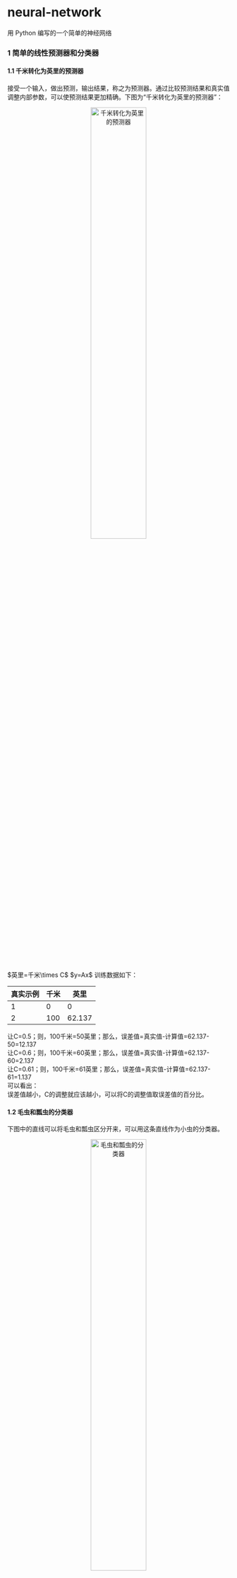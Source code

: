 # neural-network
用 Python 编写的一个简单的神经网络
### 1 简单的线性预测器和分类器
#### 1.1 千米转化为英里的预测器
接受一个输入，做出预测，输出结果，称之为预测器。通过比较预测结果和真实值调整内部参数，可以使预测结果更加精确。下图为“千米转化为英里的预测器”：
<div align="center">
    <img src="static/pic/千米转化为英里的预测器.png" alt="千米转化为英里的预测器" width="50%">
</div>
$英里=千米\times C$
$y=Ax$
训练数据如下：

|真实示例|千米|英里|
| ---- | ---- | ---- |
|1|0|0|
|2|100|62.137|

让C=0.5；则，100千米=50英里；那么，误差值=真实值-计算值=62.137-50=12.137  
让C=0.6；则，100千米=60英里；那么，误差值=真实值-计算值=62.137-60=2.137  
让C=0.61；则，100千米=61英里；那么，误差值=真实值-计算值=62.137-61=1.137  
可以看出：  
误差值越小，C的调整就应该越小，可以将C的调整值取误差值的百分比。

#### 1.2 毛虫和瓢虫的分类器
下图中的直线可以将毛虫和瓢虫区分开来，可以用这条直线作为小虫的分类器。
<div align="center">
    <img src="static/pic/毛虫和瓢虫的分类器.png" alt="毛虫和瓢虫的分类器" width="50%">
</div>
这条直线可以写为  
$$y=Ax$$
训练数据如下:

|实例|宽度|长度|小虫|
|---|---|---|---|
|1|3.0|1.0|瓢虫|
|2|1.0|3.0|毛虫|

让A=0.25，则直线为$y=0.25x$，不能将小虫区分开来，如下图：
<div align="center">
    <img src="static/pic/毛虫和瓢虫的分类器1.png" alt="毛虫和瓢虫的分类器1" width="50%">
</div>

根据训练样本1，期望目标值设为1.1，避免直线穿过瓢虫；则，误差值=期望目标值-计算值=1.1-0.75=0.35，$\Delta A=0.35÷3=0.1167$；那么A=0.25+0.1167，直线为$y=0.3667x$。  
根据训练样本2，期望目标值设为2.9，避免直线穿过瓢虫；则，误差值=期望目标值-计算值=2.9-1*0.3667=2.5333，$\Delta A=2.5333÷1=2.5333$；那么A=0.3667+2.5333，直线为$y=2.9x$。  

如下图：
<div align="center">
    <img src="static/pic/毛虫和瓢虫的分类器2.png" alt="毛虫和瓢虫的分类器2" width="50%">
</div>
从上图可以看出，最终改进的直线抛弃了先前训练样本的学习结果，可以通过学习率（learning rate）来改进，让$A=A+L\Delta A$。  
设L=0.5，则三条直线分别为：y=0.25x，y=0.3083x，y=1.6042x，如下图：
<div align="center">
    <img src="static/pic/毛虫和瓢虫的分类器3.png" alt="毛虫和瓢虫的分类器2" width="50%">
</div>

